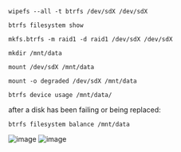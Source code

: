 ```ssh
wipefs --all -t btrfs /dev/sdX /dev/sdX
```

```ssh
btrfs filesystem show
```

```ssh
mkfs.btrfs -m raid1 -d raid1 /dev/sdX /dev/sdX
```

```ssh
mkdir /mnt/data
```

```ssh
mount /dev/sdX /mnt/data
```
```ssh
mount -o degraded /dev/sdX /mnt/data
```

```ssh
btrfs device usage /mnt/data/
```

after a disk has been failing or being replaced:
```ssh
btrfs filesystem balance /mnt/data
```
![image](https://github.com/Tontonjo/debian/assets/60965766/fdf02944-f8dc-459c-a232-c46273f5f15b)
![image](https://github.com/Tontonjo/debian/assets/60965766/3483e892-df3b-4337-9a56-224b27a680f2)




